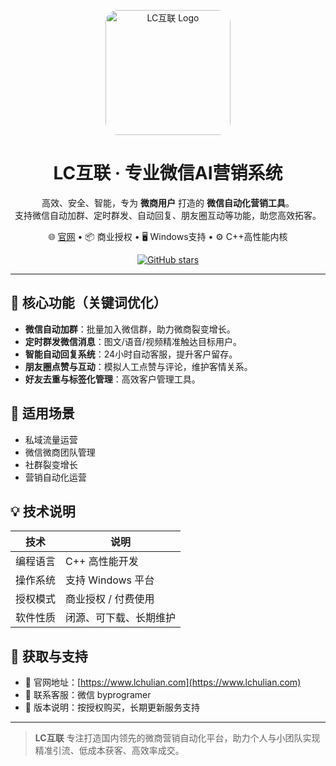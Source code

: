<p align="center">
  <img src="https://lchulian.com/_nuxt/logo.CE-vU1K-.png" alt="LC互联 Logo" width="200" style="border-radius: 20px;" />
</p>

<h1 align="center">LC互联 · 专业微信AI营销系统</h1>

<p align="center">
  高效、安全、智能，专为 <strong>微商用户</strong> 打造的 <strong>微信自动化营销工具</strong>。<br>
  支持微信自动加群、定时群发、自动回复、朋友圈互动等功能，助您高效拓客。
</p>

<p align="center">
  🌐 <a href="https://www.lchulian.com">官网</a> • 📦 商业授权 • 🖥️ Windows支持 • ⚙️ C++高性能内核
</p>

<p align="center">
  <a href="https://github.com/your-org/your-repo/stargazers">
    <img src="https://img.shields.io/github/stars/your-org/your-repo?style=social" alt="GitHub stars"/>
  </a>
</p>

---

## 🚀 核心功能（关键词优化）

- **微信自动加群**：批量加入微信群，助力微商裂变增长。
- **定时群发微信消息**：图文/语音/视频精准触达目标用户。
- **智能自动回复系统**：24小时自动客服，提升客户留存。
- **朋友圈点赞与互动**：模拟人工点赞与评论，维护客情关系。
- **好友去重与标签化管理**：高效客户管理工具。

## 🎯 适用场景

- 私域流量运营
- 微信微商团队管理
- 社群裂变增长
- 营销自动化运营

## 💡 技术说明

| 技术 | 说明 |
|------|------|
| 编程语言 | C++ 高性能开发 |
| 操作系统 | 支持 Windows 平台 |
| 授权模式 | 商业授权 / 付费使用 |
| 软件性质 | 闭源、可下载、长期维护 |

## 📎 获取与支持

- 🔗 官网地址：[https://www.lchulian.com](https://www.lchulian.com)
- 📝 联系客服：微信 byprogramer
- 💼 版本说明：按授权购买，长期更新服务支持

---

> **LC互联** 专注打造国内领先的微商营销自动化平台，助力个人与小团队实现精准引流、低成本获客、高效率成交。

